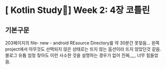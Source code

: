 # [ Kotlin Study📱] Week 2: 4장 코틀린
## 기본구문
203페이지의 file- new - android REsource Directory를 약 30분간 못찾음... 왼쪽 project에서 아무것도 선택되지 않은 상태로는 뜨지 않는 옵션이라 뜨지 않았던것 같음. 블로그 유튭 엄청 찾아도 이런 사소한 것을 설명하는 경우가 없어 진짜,,,,, 너무 힘들었음.
